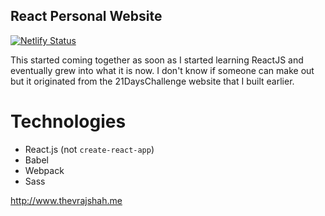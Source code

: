 ## React Personal Website
[![Netlify Status](https://api.netlify.com/api/v1/badges/231a266e-81c3-4d73-8df8-ca59c27fd78b/deploy-status)](https://app.netlify.com/sites/thevrajshah/deploys)

This started coming together as soon as I started learning ReactJS and eventually grew into what it is now. I don't know if someone can make out but it originated from the 21DaysChallenge website that I built earlier.

# Technologies
* React.js (not `create-react-app`)
* Babel
* Webpack
* Sass

<http://www.thevrajshah.me>
